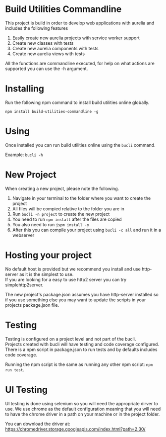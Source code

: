 # Build Utilities Commandline

This project is build in order to develop web applications with aurelia and includes the following features

1. Easily create new aurelia projects with service worker support
1. Create new classes with tests
1. Create new aurelia components with tests
1. Create new aurelia views with tests

All the functions are commandline executed, for help on what actions are supported you can use the -h argument.

# Installing
Run the following npm command to install build utilities online globally.

`npm install build-utilities-commandline -g`

# Using
Once installed you can run build utilities online using the `bucli` command.

Example: `bucli -h`

# New Project
When creating a new project, please note the following.

1. Navigate in your terminal to the folder where you want to create the project
1. All files will be compied relative to the folder you are in
1. Run `bucli -n project` to create the new project
1. You need to run `npm install` after the files are copied
1. You also need to run `jspm install -y`
1. After this you can compile your project using `bucli -c all` and run it in a webserver

# Hosting your project
No default host is provided but we recommend you install and use http-server as it is the simplest to use.  
If you are looking for a easy to use http2 server you can try simplehttp2server.

The new project's package.json assumes you have http-server installed so if you use something else you may want to update the scripts in your projects package.json file.

# Testing
Testing is configured on a project level and not part of the bucli.  
Projects created with bucli will have testing and code coverage configured.  
There is a npm script in package.json to run tests and by defaults includes code coverage.

Running the npm script is the same as running any other npm script: `npm run test`.

# UI Testing
UI testing is done using selenium so you will need the appropriate dirver to use.
We use chrome as the default configuration meaning that you will need to have the chrome driver in a path on your machine or in the project folder.

You can download the driver at:  
https://chromedriver.storage.googleapis.com/index.html?path=2.30/
